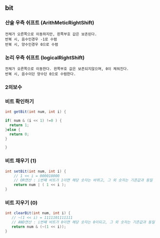 
## bit
### 산술 우측 쉬프트 (ArithMeticRightShift)
```
전체가 오른쪽으로 이동하지만, 왼쪽부호 값은 보존된다.
반복 시, 음수인경우 -1로 수렴
반복 시, 양수인경우 0으로 수렴
```

### 논리 우측 쉬프트 (logicalRightShift)
```
전체가 오른쪽으로 이동한다. 왼쪽부호 값은 보존되지않으며, 0이 체워진다.
반복 시, 음수이던 양수던 0으로 수렴한다.
```

### 2의보수 


### 비트 확인하기 
```java
int getBit(int num, int i) {

if( num & (i << 1) !=0 ) {
  return 1;
}else {
  return 0;
}

}

```

### 비트 채우기 (1)
```java
int setBit(int num, int i) {
    // 1 << i = 000010000
    // OR연산 : i번째 비트가 1이면 해당 숫자는 바뀌고, 그 외 숫자는 기존값과 동일
    return num | ( 1 << i );
}
```

### 비트 지우기 (0)
```java
int clearBit(int num, int i) {
   // ~(1 << i) = 1111101111111
   // AND연산 : i번째 비트가 0이면 해당 숫자는 0이되고, 그 외 숫자는 기존값과 동일 
   return num & (~(1 << i));
}
